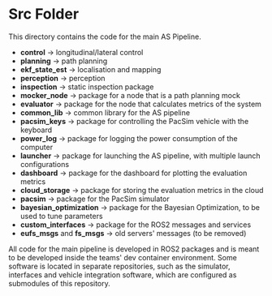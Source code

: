 # Src Folder

This directory contains the code for the main AS Pipeline. 

- **control** -> longitudinal/lateral control
- **planning** -> path planning
- **ekf_state_est** -> localisation and mapping
- **perception** -> perception
- **inspection** -> static inspection package
- **mocker_node** -> package for a node that is a path planning mock
- **evaluator** -> package for the node that calculates metrics of the system
- **common_lib** -> common library for the AS pipeline
- **pacsim_keys** -> package for controlling the PacSim vehicle with the keyboard
- **power_log** -> package for logging the power consumption of the computer
- **launcher** -> package for launching the AS pipeline, with multiple launch configurations
- **dashboard** -> package for the dashboard for plotting the evaluation metrics
- **cloud_storage** -> package for storing the evaluation metrics in the cloud
- **pacsim** -> package for the PacSim simulator
- **bayesian_optimization** -> package for the Bayesian Optimization, to be used to tune parameters
- **custom_interfaces** -> package for the ROS2 messages and services
- **eufs_msgs** and **fs_msgs** -> old servers' messages (to be removed)

All code for the main pipeline is developed in ROS2 packages and is meant to be developed inside the teams' dev container environment. Some software is located in separate repositories, such as the simulator, interfaces and vehicle integration software, which are configured as submodules of this repository.
